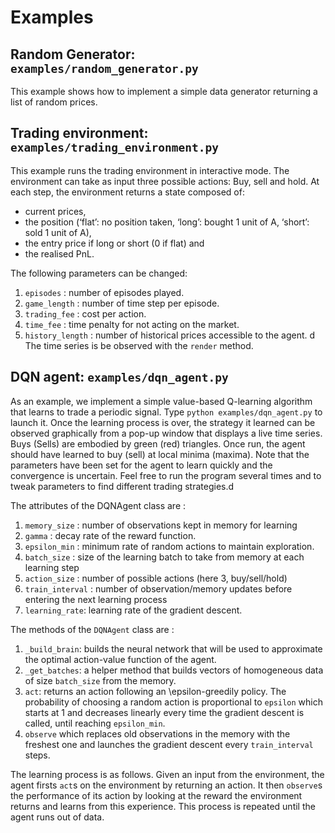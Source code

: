 # Examples

## Random Generator: `examples/random_generator.py`

This example shows how to implement a simple data generator returning a list of random prices.

## Trading environment: `examples/trading_environment.py`

This example runs the trading environment in interactive mode. The environment can take as input three possible actions: Buy, sell and hold. At each step, the environment returns a state composed of:
- current prices, 
- the position (‘flat’: no position taken, ‘long’: bought 1 unit of A, ‘short’: sold 1 unit of A),
- the entry price if long or short (0 if flat) and
- the realised PnL.

 The following parameters can be changed:
  1. `episodes` : number of episodes played.
  2. `game_length` : number of time step per episode.
  3. `trading_fee` : cost per action.
  4. `time_fee` : time penalty for not acting on the market.
  5. `history_length` : number of historical prices accessible to the agent.
d
The time series is be observed with the `render` method.

## DQN agent: `examples/dqn_agent.py`

As an example, we implement a simple value-based Q-learning algorithm that learns to trade a periodic signal. Type `python examples/dqn_agent.py` to launch it. Once the learning process is over, the strategy it learned can be observed graphically from a pop-up window that displays a live time series. Buys (Sells) are embodied by green (red) triangles. Once run, the agent should have learned to buy (sell) at local minima (maxima). Note that the parameters have been set for the agent to learn quickly and the convergence is uncertain. Feel free to run the program several times and to tweak parameters to find different trading strategies.d

The attributes of the DQNAgent class are :
  1.  `memory_size` : number of observations kept in memory for learning
  2.  `gamma` : decay rate of the reward function.
  3.  `epsilon_min` : minimum rate of random actions to maintain exploration.
  4.  `batch_size` : size of the learning batch to take from memory at each learning step
  5.  `action_size` : number of possible actions (here 3, buy/sell/hold)
  6.  `train_interval` : number of observation/memory updates before entering the next learning process
  7.  `learning_rate`: learning rate of the gradient descent.

The methods of the `DQNAgent` class are :

  1. `_build_brain`: builds the neural network that will be used to approximate the optimal action-value function of the agent.
  2. `_get_batches`: a helper method that builds vectors of homogeneous data of size `batch_size` from the memory.
  3. `act`: returns an action following an \epsilon-greedily policy. The probability of choosing a random action is proportional to `epsilon` which starts at 1 and decreases linearly every time the gradient descent is called, until reaching `epsilon_min`$.$
  4. `observe` which replaces old observations in the memory with the freshest one and launches the gradient descent every `train_interval` steps.

The learning process is as follows. Given an input from the environment, the agent firsts `act`s on the environment by returning an action. It then `observe`s the performance of its action by looking at the reward the environment returns and learns from this experience. This process is repeated until the agent runs out of data.
